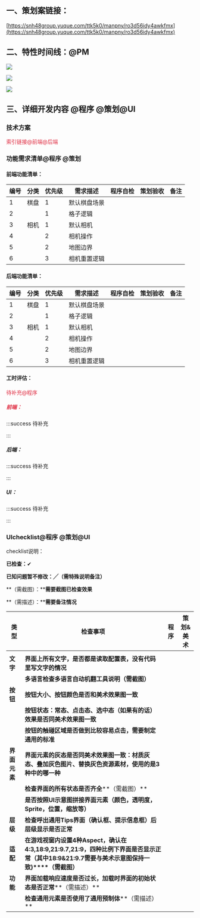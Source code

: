 ## 一、策划案链接：
[https://snh48group.yuque.com/ttk5k0/manpny/ro3d56idy4awkfmx](https://snh48group.yuque.com/ttk5k0/manpny/ro3d56idy4awkfmx)

## 二、特性时间线：@PM
![](https://cdn.nlark.com/yuque/0/2025/png/48112390/1739959389240-6a87b383-80b4-4572-b318-de08c49feeaa.png)

![](https://cdn.nlark.com/yuque/0/2025/png/48112390/1740132716384-6532df1a-70fa-417f-9aaa-0ddaad51ee37.png)

![](https://cdn.nlark.com/yuque/0/2025/png/48112390/1740980260287-d8eb3dc6-9305-4482-97d1-e1964a7bd6b7.png)

## 三、详细开发内容 @程序 @策划@UI
### 技术方案
<font style="color:#DF2A3F;">索引链接@前端@后端</font>

### 功能需求清单@程序 @策划
#### 前端功能清单：
| 编号 | 分类 | 优先级 | 需求描述 | 程序自检 | 策划验收 | 备注 |
| --- | --- | --- | --- | --- | --- | --- |
| 1 | 棋盘 | 1 | 默认棋盘场景 |  | | |
| 2 | | 1 | 格子逻辑 |  | | |
| 3 | 相机 | 1 | 默认相机 |  | | |
| 4 | | 2 | 相机操作 |  | | |
| 5 | | 2 | 地图边界 |  | | |
| 6 | | 3 | 相机重置逻辑 |  | | |


#### 后端功能清单：
| 编号 | 分类 | 优先级 | 需求描述 | 程序自检 | 策划验收 | 备注 |
| --- | --- | --- | --- | --- | --- | --- |
| 1 | 棋盘 | 1 | 默认棋盘场景 |  | | |
| 2 | | 1 | 格子逻辑 |  | | |
| 3 | 相机 | 1 | 默认相机 |  | | |
| 4 | | 2 | 相机操作 |  | | |
| 5 | | 2 | 地图边界 |  | | |
| 6 | | 3 | 相机重置逻辑 |  | | |


#### 工时评估：
<font style="color:#DF2A3F;">待补充@程序</font>

##### <font style="color:#DF2A3F;">前端：</font>
:::success
待补充

:::

##### 后端：
:::success
待补充

:::

##### UI：
:::success
 待补充

:::

### UIchecklist@程序 @策划@UI
checklist说明：

**已检查：**✔

**已知问题暂不修改：╱（需特殊说明备注）**

**（需截图）：****需要截图已检查效果**

**（需描述）：****需要备注情况**

| **类型** | **检查事项** | **程序** | **策划&美术** |
| --- | --- | --- | --- |
| | | | |
| **文字** | **界面上所有文字，是否都是读取配置表，没有代码里写文字的情况** | | |
| | **多语言检查****多语言自动机翻工具说明****（需截图）** | | |
| **按钮** | **按钮大小、按钮颜色是否和美术效果图一致** | | |
| | **按钮状态：常态、点击态、选中态（如果有的话）效果是否同美术效果图一致** | | |
| | **按钮的触碰区域是否做到比较容易点击，需要制定通用的标准** | | |
| **界面元素** | **界面元素的灰态是否同美术效果图一致：材质灰态、叠加灰色图片、替换灰色资源素材，使用的是3种中的哪一种** | | |
| | **检查界面的所有状态是否齐全****（需截图）** | | |
| | **是否按照UI示意图拼接界面元素（颜色，透明度，Sprite，位置，缩放等）** | | |
| **层级** | **检查呼出通用Tips界面（确认框、提示信息框）后层级显示是否正常** | | |
| **适配** | **在游戏视窗内设置4种Aspect，确认在4:3,18:9,21:9.7,21:9，四种比例下界面是否显示正常（其中18:9&21:9.7需要与美术示意图保持一致)****（需截图）** | | |
| **功能** | **界面加载响应速度是否过长，加载时界面的初始状态是否正常****（需描述）** | | |
| | **检查通用元素是否使用了通用预制体****（需描述）** | | |






